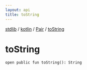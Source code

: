 ```yaml
---
layout: api
title: toString
---
```

[stdlib](../../index.html) / [kotlin](../index.html) / [Pair](index.html) / [toString](toString.html)

# toString

```
open public fun toString(): String
```
